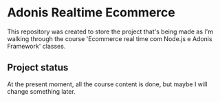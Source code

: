 # Adonis Realtime Ecommerce

This repository was created to store the project that's being made as I'm walking through the course 'Ecommerce real time com Node.js e Adonis Framework' classes.

## Project status

At the present moment, all the course content is done, but maybe I will change something later.
